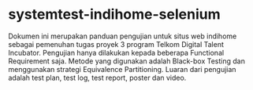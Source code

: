# systemtest-indihome-selenium
Dokumen ini merupakan panduan pengujian untuk situs web indihome sebagai pemenuhan tugas proyek 3 program Telkom Digital Talent Incubator. Pengujian hanya dilakukan kepada beberapa Functional Requirement saja. Metode yang digunakan adalah Black-box Testing dan menggunakan strategi Equivalence Partitioning. Luaran dari pengujian adalah test plan, test log, test report, poster dan video.
